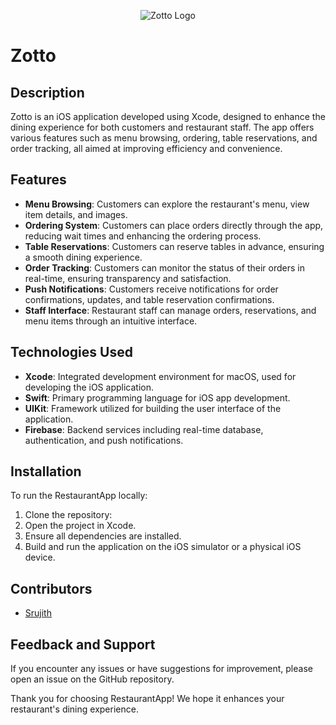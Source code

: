 <p align="center">
  <img src="
![Icon-App-76x76@2x](https://github.com/Srujith20/Zotto/assets/66065988/49ef14bc-6941-498d-bd7f-de98630b7039)" alt="Zotto Logo">
</p>

# Zotto

## Description
Zotto is an iOS application developed using Xcode, designed to enhance the dining experience for both customers and restaurant staff. The app offers various features such as menu browsing, ordering, table reservations, and order tracking, all aimed at improving efficiency and convenience.

## Features
- **Menu Browsing**: Customers can explore the restaurant's menu, view item details, and images.
- **Ordering System**: Customers can place orders directly through the app, reducing wait times and enhancing the ordering process.
- **Table Reservations**: Customers can reserve tables in advance, ensuring a smooth dining experience.
- **Order Tracking**: Customers can monitor the status of their orders in real-time, ensuring transparency and satisfaction.
- **Push Notifications**: Customers receive notifications for order confirmations, updates, and table reservation confirmations.
- **Staff Interface**: Restaurant staff can manage orders, reservations, and menu items through an intuitive interface.

## Technologies Used
- **Xcode**: Integrated development environment for macOS, used for developing the iOS application.
- **Swift**: Primary programming language for iOS app development.
- **UIKit**: Framework utilized for building the user interface of the application.
- **Firebase**: Backend services including real-time database, authentication, and push notifications.

## Installation
To run the RestaurantApp locally:

1. Clone the repository:
2. Open the project in Xcode.
3. Ensure all dependencies are installed.
4. Build and run the application on the iOS simulator or a physical iOS device.

## Contributors
- [Srujith](https://github.com/Srujith20)

## Feedback and Support
If you encounter any issues or have suggestions for improvement, please open an issue on the GitHub repository.

Thank you for choosing RestaurantApp! We hope it enhances your restaurant's dining experience.

